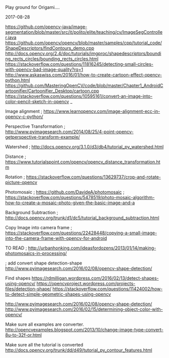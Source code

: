 Play ground for Origami....


2017-08-28

https://github.com/opencv-java/image-segmentation/blob/master/src/it/polito/elite/teaching/cv/ImageSegController.java
https://github.com/opencv/opencv/blob/master/samples/cpp/tutorial_code/ShapeDescriptors/findContours_demo.cpp
http://docs.opencv.org/2.4/doc/tutorials/imgproc/shapedescriptors/bounding_rects_circles/bounding_rects_circles.html
https://stackoverflow.com/questions/11816245/detecting-small-circles-with-opencv-bad-image-quality?rq=1
http://www.askaswiss.com/2016/01/how-to-create-cartoon-effect-opencv-python.html
https://github.com/MasteringOpenCV/code/blob/master/Chapter1_AndroidCartoonifier/Cartoonifier_Desktop/cartoon.cpp
https://stackoverflow.com/questions/10595161/convert-an-image-into-color-pencil-sketch-in-opencv
_


Image alignment
; https://www.learnopencv.com/image-alignment-ecc-in-opencv-c-python/

Perspective Transformation
; http://www.pyimagesearch.com/2014/08/25/4-point-opencv-getperspective-transform-example/

Watershed
; http://docs.opencv.org/3.1.0/d3/db4/tutorial_py_watershed.html

Distance
; https://www.tutorialspoint.com/opencv/opencv_distance_transformation.htm

Rotation
; https://stackoverflow.com/questions/13629737/crop-and-rotate-picture-opencv

Photomosaic
; https://github.com/DavideA/photomosaic
; https://stackoverflow.com/questions/5478519/photo-mosaic-algorithm-how-to-create-a-mosaic-photo-given-the-basic-image-and-a

Background Subtraction
; http://docs.opencv.org/trunk/d1/dc5/tutorial_background_subtraction.html

Copy Image into camera frame
; https://stackoverflow.com/questions/22428448/copying-a-small-image-into-the-camera-frame-with-opencv-for-android

TO READ
; http://urbanhonking.com/ideasfordozens/2013/01/14/making-photomosaics-in-processing/

; add convert shape detection-shape
http://www.pyimagesearch.com/2016/02/08/opencv-shape-detection/

Find shapes
https://rdmilligan.wordpress.com/2016/02/13/detect-shapes-using-opencv/
https://opencvproject.wordpress.com/projects-files/detection-shape/
https://stackoverflow.com/questions/11424002/how-to-detect-simple-geometric-shapes-using-opencv

http://www.pyimagesearch.com/2016/02/08/opencv-shape-detection/
http://www.pyimagesearch.com/2016/02/15/determining-object-color-with-opencv/

Make sure all examples are converter.
http://opencvexamples.blogspot.com/2013/10/change-image-type-convert-8u-to-32f-or.html

Make sure all the tutorial is converted
http://docs.opencv.org/trunk/dd/d49/tutorial_py_contour_features.html
